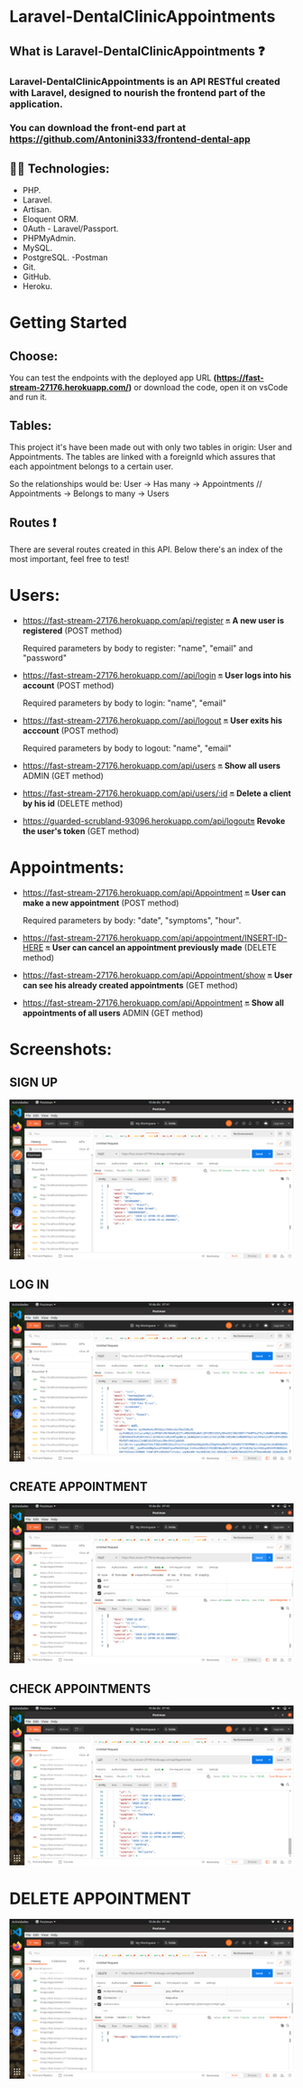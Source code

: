 
# Laravel-DentalClinicAppointments

## What is Laravel-DentalClinicAppointments ❓

### Laravel-DentalClinicAppointments is an API RESTful created with Laravel, designed to nourish the frontend part of the application.

### You can download the front-end part at https://github.com/Antonini333/frontend-dental-app


## 🔧🔧 Technologies:

- PHP.
- Laravel.
- Artisan.
- Eloquent ORM.
- 0Auth - Laravel/Passport.
- PHPMyAdmin.
- MySQL.
- PostgreSQL.
-Postman
- Git.
- GitHub.
- Heroku.

# Getting Started


## Choose:

You can test the endpoints with the deployed app URL **(https://fast-stream-27176.herokuapp.com/)** or download the code, open it on vsCode and run it.
   
## Tables:

This project it's have been made out with only two tables in origin: User and Appointments. The tables are linked with a foreignId which assures that each appointment belongs to a certain user.

So the relationships would be: User -> Has many -> Appointments //  Appointments -> Belongs to many -> Users

## Routes ❗
There are several routes created in this API. Below there's an index of the most important, feel free to test!


# Users: 

-  https://fast-stream-27176.herokuapp.com/api/register 🔛 **A new user is registered**  (POST method)

   Required parameters by body to register: "name", "email" and "password"

-  https://fast-stream-27176.herokuapp.com//api/login 🔛 **User logs into his account**  (POST method)

   Required parameters by body to login: "name", "email"
   
-  https://fast-stream-27176.herokuapp.com//api/logout 🔛 **User exits his acccount**  (POST method)

   Required parameters by body to logout: "name", "email"

-  https://fast-stream-27176.herokuapp.com/api/users 🔛 **Show all users** ADMIN (GET method)

-  https://fast-stream-27176.herokuapp.com/api/users/:id 🔛 **Delete a client by his id** (DELETE method)

- https://guarded-scrubland-93096.herokuapp.com/api/logout🔛 **Revoke the user's token** (GET method) 


# Appointments: 

- https://fast-stream-27176.herokuapp.com/api/Appointment 🔛 **User can make a new appointment** (POST method) 

  Required parameters by body: "date", "symptoms", "hour".

- https://fast-stream-27176.herokuapp.com/api/appointment/INSERT-ID-HERE 🔛 **User can cancel an appointment previously made** (DELETE method)

- https://fast-stream-27176.herokuapp.com/api/Appointment/show 🔛 **User can see his already created appointments** (GET method) 

- https://fast-stream-27176.herokuapp.com/api/Appointment 🔛 **Show all appointments of all users** ADMIN (GET method)

# Screenshots:

## SIGN UP
 
 ![Screenshot](screenshotZ/register.png) 
 
## LOG IN
 
  ![Screenshot](screenshotZ/login.png) 
  
 
## CREATE APPOINTMENT
 
![Screenshot](screenshotZ/createappointment.png)


## CHECK APPOINTMENTS

![Screenshot](screenshotZ/allappointments.png)

# DELETE APPOINTMENT 
![Screenshot](screenshotZ/deleteappointment.png)
